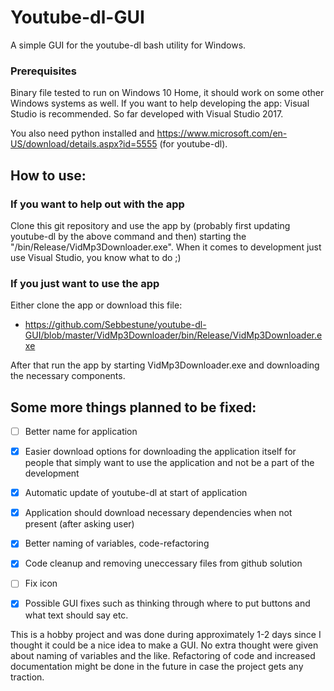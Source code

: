 # Youtube-dl-GUI
A simple GUI for the youtube-dl bash utility for Windows.

### Prerequisites
Binary file tested to run on Windows 10 Home, it should work on some other Windows systems as well.
If you want to help developing the app: Visual Studio is recommended. So far developed with Visual Studio 2017.

You also need python installed and https://www.microsoft.com/en-US/download/details.aspx?id=5555 (for youtube-dl).

## How to use:
### If you want to help out with the app
Clone this git repository and use the app by (probably first updating youtube-dl by the above command and then) starting the "/bin/Release/VidMp3Downloader.exe". When it comes to development just use Visual Studio, you know what to do ;)
### If you just want to use the app
Either clone the app or download this file:
  - https://github.com/Sebbestune/youtube-dl-GUI/blob/master/VidMp3Downloader/bin/Release/VidMp3Downloader.exe

After that run the app by starting VidMp3Downloader.exe and downloading the necessary components.

## Some more things planned to be fixed:
- [ ] Better name for application
- [x] Easier download options for downloading the application itself for people that simply want to use the application and not be a part of the development 
- [x] Automatic update of youtube-dl at start of application
- [x] Application should download necessary dependencies when not present (after asking user)
- [x] Better naming of variables, code-refactoring
- [x] Code cleanup and removing uneccessary files from github solution
- [ ] Fix icon
- [x] Possible GUI fixes such as thinking through where to put buttons and what text should say etc.


This is a hobby project and was done during approximately 1-2 days since I thought it could be a nice idea to make a GUI. No extra thought were given about naming of variables and the like. Refactoring of code and increased documentation might be done in the future in case the project gets any traction.
